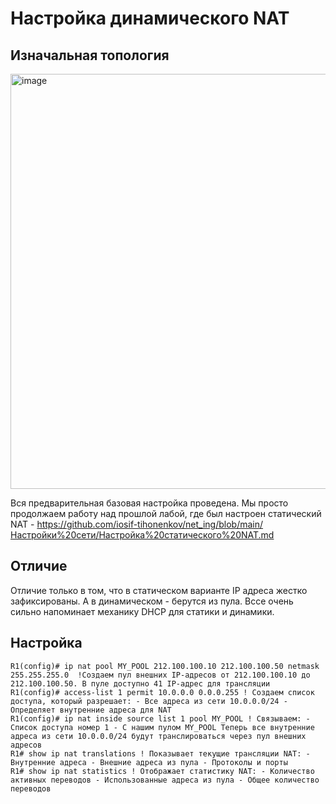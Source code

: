 # Настройка динамического NAT
## Изначальная топология
<img width="1382" height="664" alt="image" src="https://github.com/user-attachments/assets/4e1035de-9496-4d24-90f9-eef364cdf124" />

Вся предварительная базовая настройка проведена. Мы просто продолжаем работу над прошлой лабой, где был настроен статический NAT - https://github.com/iosif-tihonenkov/net_ing/blob/main/Настройки%20сети/Настройка%20статического%20NAT.md

## Отличие
Отличие только в том, что в статическом варианте IP адреса жестко зафиксированы. А в динамическом - берутся из пула. Вссе очень сильно напоминает механику DHCP для статики и динамики. 

## Настройка
```
R1(config)# ip nat pool MY_POOL 212.100.100.10 212.100.100.50 netmask 255.255.255.0  !Создаем пул внешних IP-адресов от 212.100.100.10 до 212.100.100.50. В пуле доступно 41 IP-адрес для трансляции
R1(config)# access-list 1 permit 10.0.0.0 0.0.0.255 ! Создаем список доступа, который разрешает: - Все адреса из сети 10.0.0.0/24 - Определяет внутренние адреса для NAT
R1(config)# ip nat inside source list 1 pool MY_POOL ! Связываем: - Список доступа номер 1 - С нашим пулом MY_POOL Теперь все внутренние адреса из сети 10.0.0.0/24 будут транслироваться через пул внешних адресов
R1# show ip nat translations ! Показывает текущие трансляции NAT: - Внутренние адреса - Внешние адреса из пула - Протоколы и порты
R1# show ip nat statistics ! Отображает статистику NAT: - Количество активных переводов - Использованные адреса из пула - Общее количество переводов
```
